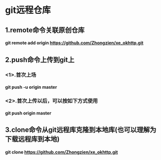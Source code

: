 # git远程仓库
## 1.remote命令关联原创仓库
#### git remote add origin https://github.com/Zhongzien/xe_okhttp.git
## 2.push命令上传到git上
### <1>.首次上场
#### git push -u origin master
### <2>.首次上传以后，可以按如下方式使用
#### git push origin master 
## 3.clone命令从git远程库克隆到本地库(也可以理解为下载远程库到本地)
#### git clone https://github.com/Zhongzien/xe_okhttp.git
